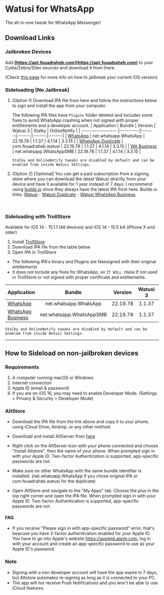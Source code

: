[original]: https://mega.nz/file/gHAUwTCJ#DgkCBkGTm_idqjvFpoaZibAG2X7SB0pPA8fGbk4MLjo
[duplicate]: https://mega.nz/file/9TJWVBCA#TZV9ukEeJ2gYi057xW7o3GtE0laeMbtyB6UXxCbPgyM
[business]: https://mega.nz/file/JThlgYbB#ji4JhizzUXEMEF4qolMgSbHEAv3roZENn3bj9kG05zA

[original-nofix]: https://mega.nz/file/gWxERBCA#L6gq10u337QAL7PcmsyiSoURxG6TeHvi59Ei41WnLmM
[business-nofix]: https://mega.nz/file/ITYXGBrZ#agf0WJfMEjJ2OwdfLuDOLyEOL3SxgEdutegzISv_OBo

[builds-io-watusi]: https://builds.io/apps/watusi/?aid=1025553
[builds-io-watusi-duplicate]: https://builds.io/apps/duplicatewhatsappwatusi/?aid=1025553
[builds-io-watusi-business]: https://builds.io/apps/whatsappb/?aid=1025553

# Watusi for WhatsApp

The all-in-one tweak for WhatsApp Messenger!


## Download Links

### Jailbroken Devices

Add __[https://apt.fouadraheb.com](https://apt.fouadraheb.com)__ to your Cydia/Zebra/Sileo sources and download it from there. 

(Check [this page](https://idevicecentral.com/jailbreak-tools/ios-jailbreak-downloads-download-jailbreak-tools-for-all-ios-versions/) for more info on how to jailbreak your current iOS version)

### Sideloading (No Jailbreak)

1. (Option 1) Download IPA file from here and follow the instructions below to sign and install the app from your computer.

    The following IPA files have `Plugins` folder deleted and includes some fixes to avoid WhatsApp crashing when not signed with proper entitlements and a developer account.
    | Application | Bundle | Version | Watusi 3 | Stalky | OnlineNotify |
    | ------------------ |:---------:|:------:|:------:|:------:|:------:|
    | [WhatsApp][original] | net.whatsapp.WhatsApp | 22.19.78 | 1.1.37 | 4.1.14 | 3.3.15 |
    | [WhatsApp Duplicate][duplicate] | com.fouadraheb.watusi | 22.19.78 | 1.1.37 | 4.1.14 | 3.3.15 |
    | [WA Business][business] | net.whatsapp.WhatsAppSMB | 22.19.78 | 1.1.37 | 4.1.14 | 3.3.15 |

    ```Stalky and OnlineNotify tweaks are disabled by default and can be enabled from inside Watusi Settings.```
    
2. (Option 2) [Optional] You can get a paid subscription from a signing store where you can download the latest Watusi directly from your device and have it available for 1 year instead of 7 days. I recommend using [builds.io][builds-io-watusi] since they always have the latest IPA from here. Builds.io links: [Watusi][builds-io-watusi] - [Watusi Duplicate][builds-io-watusi-duplicate] - [Watusi WhatsApp Business][builds-io-watusi-business].

<br/>

### Sideloading with TrollStore

Available for iOS 14 - 15.1.1 (All devices) and iOS 14 - 15.5 b4 (iPhone X and older)

1. Install [TrollStore](https://github.com/opa334/TrollStore)
2. Download IPA file from the table below
3. Open IPA in TrollStore

- The following IPA's binary and Plugins are fakesigned with their original entitlements
- It does not include any fixes for WhatsApp, so `IT WILL CRASH` if not used in TrollStore or not signed with proper certificate and entitlements.

| Application | Bundle | Version | Watusi 3 | Stalky | OnlineNotify |
| ------------------ |:---------:|:------:|:------:|:------:|:------:|
| [WhatsApp][original-nofix] | net.whatsapp.WhatsApp | 22.19.78 | 1.1.37 | 4.1.14 |  3.3.15 |
| [WhatsApp Business][business-nofix] | net.whatsapp.WhatsAppSMB | 22.19.78 | 1.1.37 | 4.1.14 |  3.3.15 |


```Stalky and OnlineNotify tweaks are disabled by default and can be enabled from inside Watusi Settings.```
    
<hr />

## How to Sideload on non-jailbroken devices

### Requirements

1. A computer running macOS or Windows
2. Internet connection
3. Apple ID (email & password)
4. If you are on iOS 16, you may need to enable Developer Mode. (Settings > Privacy & Security > Developer Mode)

### AltStore

* Download the IPA file from the link above and copy it to your phone, using iCloud Drive, Airdrop, or any other method.

* Download and install AltServer from [here](https://altstore.io)

* Right click on the AltServer icon with your phone connected and choose "Install Altstore", then the name of your phone. When prompted sign in with your Apple ID. Two-factor Authentication is supported, app-specific passwords are not.

* Make sure no other WhatsApp with the same bundle identifier is installed. (net.whatsapp.WhatsApp if you chose original IPA or com.fouadraheb.watusi for the duplicate)

* Open AltStore and navigate to the "My Apps" tab. Choose the plus in the top right corner and open the IPA file. When prompted sign in with your Apple ID. Two-factor Authentication is supported, app-specific passwords are not.

#### FAQ
* If you receive "Please sign in with app-specific password" error, that's beacuse you have 2-factor authentication enabled for your Apple ID. You have to go into Apple's website https://appleid.apple.com, log in with your account and create an app-specific password to use as your Apple ID's password.

### Note

* Signing with a non developer account will have the app expire in 7 days, but Altstore automates re-signing as long as it is connected to your PC.
* The app will not receive Push Notifications and you won't be able to use iCloud features.
